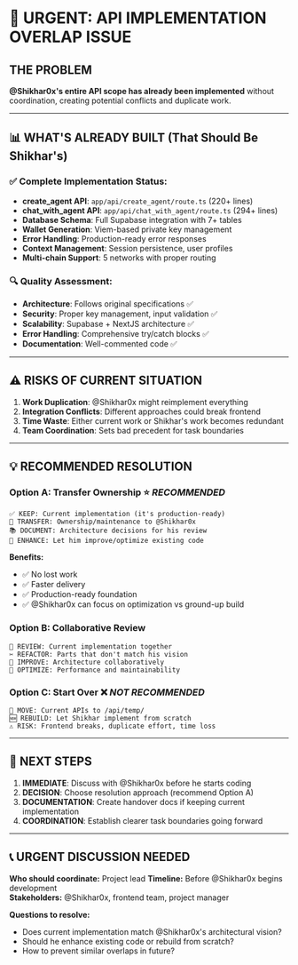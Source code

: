 # 🚨 URGENT: API IMPLEMENTATION OVERLAP ISSUE

## **THE PROBLEM**

**@Shikhar0x's entire API scope has already been implemented** without coordination, creating potential conflicts and duplicate work.

---

## 📊 **WHAT'S ALREADY BUILT (That Should Be Shikhar's)**

### ✅ **Complete Implementation Status:**

- **create_agent API**: `app/api/create_agent/route.ts` (220+ lines)
- **chat_with_agent API**: `app/api/chat_with_agent/route.ts` (294+ lines)
- **Database Schema**: Full Supabase integration with 7+ tables
- **Wallet Generation**: Viem-based private key management
- **Error Handling**: Production-ready error responses
- **Context Management**: Session persistence, user profiles
- **Multi-chain Support**: 5 networks with proper routing

### 🔍 **Quality Assessment:**

- **Architecture**: Follows original specifications ✅
- **Security**: Proper key management, input validation ✅
- **Scalability**: Supabase + NextJS architecture ✅
- **Error Handling**: Comprehensive try/catch blocks ✅
- **Documentation**: Well-commented code ✅

---

## ⚠️ **RISKS OF CURRENT SITUATION**

1. **Work Duplication**: @Shikhar0x might reimplement everything
2. **Integration Conflicts**: Different approaches could break frontend
3. **Time Waste**: Either current work or Shikhar's work becomes redundant
4. **Team Coordination**: Sets bad precedent for task boundaries

---

## 💡 **RECOMMENDED RESOLUTION**

### **Option A: Transfer Ownership** ⭐ _RECOMMENDED_

```
✅ KEEP: Current implementation (it's production-ready)
🔄 TRANSFER: Ownership/maintenance to @Shikhar0x
📚 DOCUMENT: Architecture decisions for his review
🚀 ENHANCE: Let him improve/optimize existing code
```

**Benefits:**

- ✅ No lost work
- ✅ Faster delivery
- ✅ Production-ready foundation
- ✅ @Shikhar0x can focus on optimization vs ground-up build

### **Option B: Collaborative Review**

```
👥 REVIEW: Current implementation together
✂️ REFACTOR: Parts that don't match his vision
🔧 IMPROVE: Architecture collaboratively
🎯 OPTIMIZE: Performance and maintainability
```

### **Option C: Start Over** ❌ _NOT RECOMMENDED_

```
📁 MOVE: Current APIs to /api/temp/
🆕 REBUILD: Let Shikhar implement from scratch
⚠️ RISK: Frontend breaks, duplicate effort, time loss
```

---

## 🚀 **NEXT STEPS**

1. **IMMEDIATE**: Discuss with @Shikhar0x before he starts coding
2. **DECISION**: Choose resolution approach (recommend Option A)
3. **DOCUMENTATION**: Create handover docs if keeping current implementation
4. **COORDINATION**: Establish clearer task boundaries going forward

---

## 📞 **URGENT DISCUSSION NEEDED**

**Who should coordinate:** Project lead
**Timeline:** Before @Shikhar0x begins development  
**Stakeholders:** @Shikhar0x, frontend team, project manager

**Questions to resolve:**

- Does current implementation match @Shikhar0x's architectural vision?
- Should he enhance existing code or rebuild from scratch?
- How to prevent similar overlaps in future?
